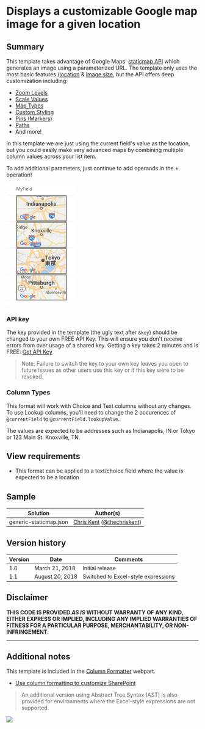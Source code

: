 # Displays a customizable Google map image for a given location

## Summary
This template takes advantage of Google Maps' [staticmap API](https://developers.google.com/maps/documentation/static-maps/) which generates an image using a parameterized URL. The template only uses the most basic features ([location](https://developers.google.com/maps/documentation/static-maps/intro#Locations) & [image size](https://developers.google.com/maps/documentation/static-maps/intro#Imagesizes), but the API offers deep customization including:

- [Zoom Levels](https://developers.google.com/maps/documentation/static-maps/intro#Zoomlevels)
- [Scale Values](https://developers.google.com/maps/documentation/static-maps/intro#scale_values)
- [Map Types](https://developers.google.com/maps/documentation/static-maps/intro#MapTypes)
- [Custom Styling](https://developers.google.com/maps/documentation/static-maps/styling)
- [Pins (Markers)](https://developers.google.com/maps/documentation/static-maps/intro#Markers)
- [Paths](https://developers.google.com/maps/documentation/static-maps/intro#Paths)
- And more!

In this template we are just using the current field's value as the location, but you could easily make very advanced maps by combining multiple column values across your list item.

To add additional parameters, just continue to add operands in the + operation!

![screenshot of the sample](./assets/screenshot.png)

### API key

The key provided in the template (the ugly text after `&key`) should be changed to your own FREE API Key. This will ensure you don't receive errors from over usage of a shared key. Getting a key takes 2 minutes and is FREE: [Get API Key](https://developers.google.com/maps/documentation/static-maps/get-api-key)

>Note: Failure to switch the key to your own key leaves you open to future issues as other users use this key or if this key were to be revoked.

### Column Types
This format will work with Choice and Text columns without any changes. To use Lookup columns, you'll need to change the 2 occurences of `@currentField` to `@currentField.lookupValue`.

The values are expected to be addresses such as Indianapolis, IN or Tokyo or 123 Main St. Knoxville, TN.

## View requirements
- This format can be applied to a text/choice field where the value is expected to be a location

## Sample

Solution|Author(s)
--------|---------
generic-staticmap.json | [Chris Kent](https://github.com/thechriskent) ([@thechriskent](https://twitter.com/thechriskent))

## Version history

Version|Date|Comments
-------|----|--------
1.0|March 21, 2018|Initial release
1.1|August 20, 2018|Switched to Excel-style expressions

## Disclaimer
**THIS CODE IS PROVIDED *AS IS* WITHOUT WARRANTY OF ANY KIND, EITHER EXPRESS OR IMPLIED, INCLUDING ANY IMPLIED WARRANTIES OF FITNESS FOR A PARTICULAR PURPOSE, MERCHANTABILITY, OR NON-INFRINGEMENT.**

---

## Additional notes
This template is included in the [Column Formatter](https://github.com/SharePoint/sp-dev-solutions/blob/master/solutions/ColumnFormatter/README.md) webpart.

- [Use column formatting to customize SharePoint](https://docs.microsoft.com/en-us/sharepoint/dev/declarative-customization/column-formatting)

> An additional version using Abstract Tree Syntax (AST) is also provided for environments where the Excel-style expressions are not supported.

<img src="https://pnptelemetry.azurewebsites.net/list-formatting/column-samples/generic-staticmap" />